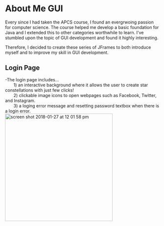 # About Me GUI

Every since I had taken the APCS course, I found an evergrwoing passion for computer science.
The course helped me develop a basic foundation for Java and I extended this to other categories worthwhile to learn.
I've stumbled upon the topic of GUI development and found it highly interesting. 

Therefore, I decided to create these series of JFrames to both introduce myself and to improve my skill in GUI development.


## Login Page </br>
-The login page includes... </br>
&nbsp;&nbsp;&nbsp;&nbsp;&nbsp;&nbsp;&nbsp;1) an interactive background where it allows the user to create star constellations with just few clicks! </br>
&nbsp;&nbsp;&nbsp;&nbsp;&nbsp;&nbsp;&nbsp;2) clickable image icons to open webpages such as Facebook, Twitter, and Instagram. </br>
&nbsp;&nbsp;&nbsp;&nbsp;&nbsp;&nbsp;&nbsp;3) a loging error message and resetting password textbox when there is a login error. </br>
<img width="351" alt="screen shot 2018-01-27 at 12 01 58 pm" src="https://user-images.githubusercontent.com/26124862/35711971-c498c162-078d-11e8-866b-2769465fe859.png">

